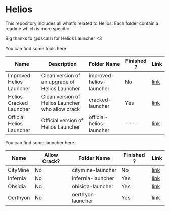 # Helios

This repository includes all what's related to Helios. Each folder contain a readme which is more specific 

Big thanks to @dscalzi for Helios Launcher <3

You can find some tools here :

|Name|Description|Folder Name|Finished ?|Link|
|---|---|---|---|---|
|Improved Helios Launcher|Clean version of an upgrade of Helios Launcher|improved-helios-launcher|No|[link](https://github.com/Superkooka/Helios/tree/master/Improved-Helios-Launcher)
|Helios Cracked Launcher|Clean version of Helios Launcher who allow crack|cracked-launcher|Yes|[link](https://github.com/Superkooka/Helios/tree/master/Cracked-Helios)
|Official Helios Launcher|Official version of Helios Launcher|official-helios-launcher|---|[link](https://github.com/dscalzi/HeliosLauncher)

You can find some launcher here :

|Name|Allow Crack?|Folder Name|Finished ?|Link|
|---|---|---|---|---|
|CityMine|No|citymine-launcher|No|[link](https://github.com/Superkooka/Helios/tree/master/Cracked-Helios)
|Infernia|No|infernia-launcher|Yes|[link](https://github.com/Superkooka/Helios/tree/master/Infernia-Launcher)
|Obsidia|No|obisida-launcher|Yes|[link](https://github.com/Superkooka/Helios/tree/master/Obsidia-Helios)
|Oerthyon|No|oerthyon-launcher|Yes|[link](https://github.com/Superkooka/Helios/tree/master/Oerthyon-Helios)
